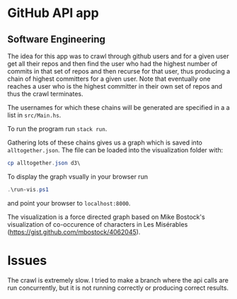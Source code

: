 # GitHub API app
## Software Engineering

The idea for this app was to crawl through github users and for a given user get all their repos and then find the user who had the highest number of commits in that set of repos and then recurse for that user, thus producing a chain of highest committers for a given user.
Note that eventually one reaches a user who is the highest committer in their own set of repos and thus the crawl terminates.

The usernames for which these chains will be generated are specified in a a list in `src/Main.hs`.

To run the program run `stack run`.

Gathering lots of these chains gives us a graph which is saved into `alltogether.json`. The file can be loaded into the visualization folder with:
```powershell
cp alltogether.json d3\
```

To display the graph vsually in your browser run
```powershell
.\run-vis.ps1
```
and point your browser to `localhost:8000`.

The visualization is a force directed graph based on Mike Bostock's visualization of co-occurence of characters in Les Misérables (https://gist.github.com/mbostock/4062045).

# Issues
The crawl is extremely slow. I tried to make a branch where the api calls are run concurrently, but it is not running correctly or producing correct results.
